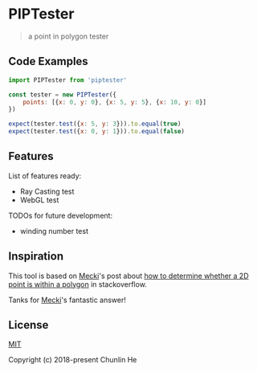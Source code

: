 # PIPTester
> a point in polygon tester

## Code Examples
```javascript
import PIPTester from 'piptester'

const tester = new PIPTester({
    points: [{x: 0, y: 0}, {x: 5, y: 5}, {x: 10, y: 0}]
})

expect(tester.test({x: 5, y: 3})).to.equal(true)
expect(tester.test({x: 0, y: 1})).to.equal(false)
```

## Features
List of features ready:
* Ray Casting test
* WebGL test

TODOs for future development:
* winding number test

## Inspiration
This tool is based on [Mecki](https://stackoverflow.com/users/15809/mecki)'s post about [how to determine whether a 2D point is within a polygon](https://stackoverflow.com/questions/217578/how-can-i-determine-whether-a-2d-point-is-within-a-polygon) in stackoverflow.

Tanks for [Mecki](https://stackoverflow.com/users/15809/mecki)'s fantastic answer!

## License

[MIT](http://opensource.org/licenses/MIT)

Copyright (c) 2018-present Chunlin He
